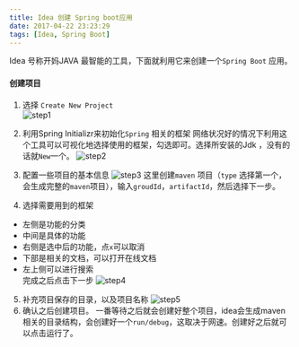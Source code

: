 ```yaml
---
title: Idea 创建 Spring boot应用
date: 2017-04-22 23:23:29
tags: [Idea, Spring Boot]
---
```

Idea 号称开妈JAVA 最智能的工具，下面就利用它来创建一个`Spring Boot` 应用。
#### 创建项目
1. 选择 `Create New Project`  
![step1](http://ooll8xqpq.bkt.clouddn.com/springboot_step1.png)

2. 利用Spring Initializr来初始化`Spring` 相关的框架
网络状况好的情况下利用这个工具可以可视化地选择使用的框架，勾选即可。选择所安装的Jdk ，没有的话就`New`一个。
![step2](http://ooll8xqpq.bkt.clouddn.com/springboot_step2.png)
3. 配置一些项目的基本信息
![step3](http://ooll8xqpq.bkt.clouddn.com/springboot_step3.png)
这里创建`maven` 项目（`type` 选择第一个，会生成完整的`maven`项目），输入`groudId`，`artifactId`，然后选择下一步。
4. 选择需要用到的框架  
- 左侧是功能的分类
- 中间是具体的功能
- 右侧是选中后的功能，点`x`可以取消
- 下部是相关的文档，可以打开在线文档
- 左上侧可以进行搜索  
完成之后点击下一步
![step4](http://ooll8xqpq.bkt.clouddn.com/springboot_step5.png)

5. 补充项目保存的目录，以及项目名称
![step5](http://ooll8xqpq.bkt.clouddn.com/springboot_step6.png)
6. 确认之后创建项目。
一番等待之后就会创建好整个项目，idea会生成maven相关的目录结构，会创建好一个`run/debug`，这取决于网速。创建好之后就可以点击运行了。